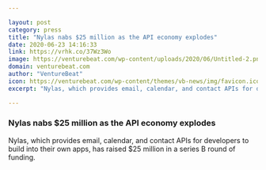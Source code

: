 ```yaml
---

layout: post
category: press
title: "Nylas nabs $25 million as the API economy explodes"
date: 2020-06-23 14:16:33
link: https://vrhk.co/37Wz3Wo
image: https://venturebeat.com/wp-content/uploads/2020/06/Untitled-2.png?w=1200&strip=all
domain: venturebeat.com
author: "VentureBeat"
icon: https://venturebeat.com/wp-content/themes/vb-news/img/favicon.ico
excerpt: "Nylas, which provides email, calendar, and contact APIs for developers to build into their own apps, has raised $25 million in a series B round of funding."

---
```


### Nylas nabs $25 million as the API economy explodes

Nylas, which provides email, calendar, and contact APIs for developers to build into their own apps, has raised $25 million in a series B round of funding.